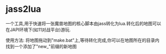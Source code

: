jass2lua
========
一个工具,用于快速将一张魔兽地图的核心脚本由jass转化为lua.转化后的地图可以在JAPI环境下(如11对战平台)游玩.

使用方法:
将地图拖动到"make.bat"上,等待转化完成,你可以在地图所在的目录内找到一个添加了"new_"前缀的新地图
